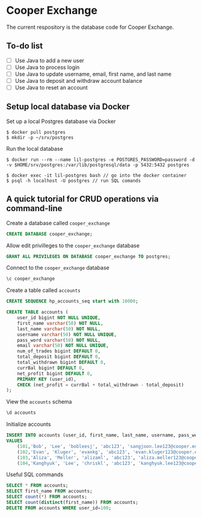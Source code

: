 # Cooper Exchange
The current respository is the database code for Cooper Exchange.

## To-do list
- [ ] Use Java to add a new user
- [ ] Use Java to process login
- [ ] Use Java to update username, email, first name, and last name
- [ ] Use Java to deposit and withdraw account balance
- [ ] Use Java to reset an account

## Setup local database via Docker
Set up a local Postgres database via Docker

```agsl
$ docker pull postgres
$ mkdir -p ~/srv/postgres
```

Run the local database
```agsl
$ docker run --rm --name lil-postgres -e POSTGRES_PASSWORD=password -d -v $HOME/srv/postgres:/var/lib/postgresql/data -p 5432:5432 postgres
```

```agsl
$ docker exec -it lil-postgres bash // go into the docker container
$ psql -h localhost -U postgres // run SQL comands
```

## A quick tutorial for CRUD operations via command-line
Create a database called `cooper_exchange`

```sql
CREATE DATABASE cooper_exchange;
```

Allow edit privilleges to the `cooper_exchange` database
```sql
GRANT ALL PRIVILEGES ON DATABASE cooper_exchange TO postgres;
```

Connect to the `cooper_exchange` database
```sql
\c cooper_exchange
```

Create a table called `accounts`

```sql
CREATE SEQUENCE hp_accounts_seq start with 10000;

CREATE TABLE accounts (
    user_id bigint NOT NULL UNIQUE,
    first_name varchar(50) NOT NULL,
    last_name varchar(50) NOT NULL,
    username varchar(50) NOT NULL UNIQUE,
    pass_word varchar(50) NOT NULL,
    email varchar(50) NOT NULL UNIQUE,
    num_of_trades bigint DEFAULT 0,
    total_deposit bigint DEFAULT 0,
    total_withdrawn bigint DEFAULT 0,
    currBal bigint DEFAULT 0,
    net_profit bigint DEFAULT 0,
    PRIMARY KEY (user_id),
    CHECK (net_profit = currBal + total_withdrawn - total_deposit)
);
```

View the `accounts` schema

```sql
\d accounts
```

Initialize accounts

```sql
INSERT INTO accounts (user_id, first_name, last_name, username, pass_word, email)
VALUES
    (101,'Bob', 'Lee', 'bobleesj', 'abc123', 'sangjoon.lee123@cooper.edu'),
    (102,'Evan', 'Kluger', 'evankg', 'abc123', 'evan.kluger123@cooper.edu'),
    (103,'Aliza', 'Meller', 'alizaml', 'abc123', 'aliza.meller123@cooper.edu'),
    (104,'Kanghyuk', 'Lee', 'chriskl', 'abc123', 'kanghyuk.lee123@cooper.edu');
```

Useful SQL commands

```sql
SELECT * FROM accounts;
SELECT first_name FROM accounts;
SELECT count(*) FROM accounts;
SELECT count(distinct(first_name)) FROM accounts;
DELETE FROM accounts WHERE user_id=100;
```

